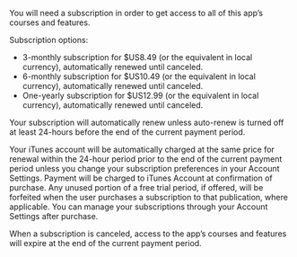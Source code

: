You will need a subscription in order to get access to all of this app’s courses and features.

Subscription options:
- 3-monthly subscription for $US8.49 (or the equivalent in local currency), automatically renewed until canceled.
- 6-monthly subscription for $US10.49 (or the equivalent in local currency), automatically renewed until canceled.
- One-yearly subscription for $US12.99 (or the equivalent in local currency), automatically renewed until canceled.

Your subscription will automatically renew unless auto-renew is turned off at least 24-hours before the end of the current payment period.

Your iTunes account will be automatically charged at the same price for renewal within the 24-hour period prior to the end of the current payment period unless you change your subscription preferences in your Account Settings.
Payment will be charged to iTunes Account at confirmation of purchase.
Any unused portion of a free trial period, if offered, will be forfeited when the user purchases a subscription to that publication, where applicable.
You can manage your subscriptions through your Account Settings after purchase.

When a subscription is canceled, access to the app’s courses and features will expire at the end of the current payment period.